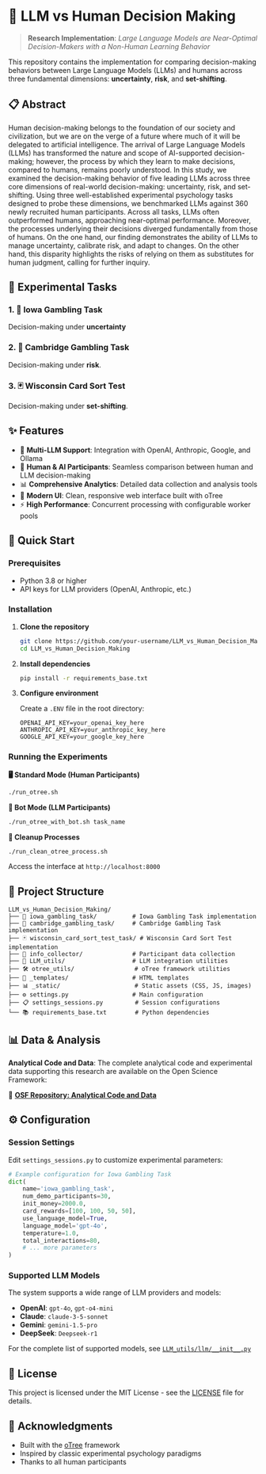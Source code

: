 # 🧠 LLM vs Human Decision Making



> **Research Implementation**: *Large Language Models are Near-Optimal Decision-Makers with a Non-Human Learning Behavior*

This repository contains the implementation for comparing decision-making behaviors between Large Language Models (LLMs) and humans across three fundamental dimensions: **uncertainty**, **risk**, and **set-shifting**.

## 📋 Abstract

Human decision-making belongs to the foundation of our society and civilization, but we are on the verge of a future where much of it will be delegated to artificial intelligence. The arrival of Large Language Models (LLMs) has transformed the nature and scope of AI-supported decision-making; however, the process by which they learn to make decisions, compared to humans, remains poorly understood. In this study, we examined the decision-making behavior of five leading LLMs across three core dimensions of real-world decision-making: uncertainty, risk, and set-shifting. Using three well-established experimental psychology tasks designed to probe these dimensions, we benchmarked LLMs against 360 newly recruited human participants. Across all tasks, LLMs often outperformed humans, approaching near-optimal performance. Moreover, the processes underlying their decisions diverged fundamentally from those of humans. On the one hand, our finding demonstrates the ability of LLMs to manage uncertainty, calibrate risk, and adapt to changes. On the other hand, this disparity highlights the risks of relying on them as substitutes for human judgment, calling for further inquiry.


## 🧪 Experimental Tasks

### 1. 🎰 Iowa Gambling Task
Decision-making under **uncertainty**


### 2. 🎲 Cambridge Gambling Task  
Decision-making under **risk**.

### 3. 🃏 Wisconsin Card Sort Test
Decision-making under **set-shifting**. 


## ✨ Features

- 🤖 **Multi-LLM Support**: Integration with OpenAI, Anthropic, Google, and Ollama
- 👥 **Human & AI Participants**: Seamless comparison between human and LLM decision-making
- 📊 **Comprehensive Analytics**: Detailed data collection and analysis tools
- 🎨 **Modern UI**: Clean, responsive web interface built with oTree
- ⚡ **High Performance**: Concurrent processing with configurable worker pools

## 🚀 Quick Start

### Prerequisites

- Python 3.8 or higher
- API keys for LLM providers (OpenAI, Anthropic, etc.)

### Installation

1. **Clone the repository**
   ```bash
   git clone https://github.com/your-username/LLM_vs_Human_Decision_Making.git
   cd LLM_vs_Human_Decision_Making
   ```

2. **Install dependencies**
   ```bash
   pip install -r requirements_base.txt
   ```

3. **Configure environment**
   
   Create a `.ENV` file in the root directory:
   ```env
   OPENAI_API_KEY=your_openai_key_here
   ANTHROPIC_API_KEY=your_anthropic_key_here
   GOOGLE_API_KEY=your_google_key_here
   ```

### Running the Experiments

**🖥️ Standard Mode (Human Participants)**
```bash
./run_otree.sh
```

**🤖 Bot Mode (LLM Participants)**
```bash
./run_otree_with_bot.sh task_name
```

**🧹 Cleanup Processes**
```bash
./run_clean_otree_process.sh
```

Access the interface at `http://localhost:8000`

## 📁 Project Structure

```
LLM_vs_Human_Decision_Making/
├── 🎰 iowa_gambling_task/          # Iowa Gambling Task implementation
├── 🎲 cambridge_gambling_task/     # Cambridge Gambling Task implementation  
├── 🃏 wisconsin_card_sort_test_task/ # Wisconsin Card Sort Test implementation
├── 📝 info_collector/              # Participant data collection
├── 🤖 LLM_utils/                   # LLM integration utilities
├── 🛠️ otree_utils/                 # oTree framework utilities
├── 🎨 _templates/                  # HTML templates
├── 📊 _static/                     # Static assets (CSS, JS, images)
├── ⚙️ settings.py                  # Main configuration
├── 📋 settings_sessions.py         # Session configurations
└── 📚 requirements_base.txt        # Python dependencies
```

## 📊 Data & Analysis

**Analytical Code and Data**: The complete analytical code and experimental data supporting this research are available on the Open Science Framework:

🔗 **[OSF Repository: Analytical Code and Data](https://osf.io/y9u48/?view_only=a5262d08abb4425f91656f35cc1b2bdd)**



## ⚙️ Configuration

### Session Settings

Edit `settings_sessions.py` to customize experimental parameters:

```python
# Example configuration for Iowa Gambling Task
dict(
    name='iowa_gambling_task',
    num_demo_participants=30,
    init_money=2000.0,
    card_rewards=[100, 100, 50, 50],
    use_language_model=True,
    language_model='gpt-4o',
    temperature=1.0,
    total_interactions=80,
    # ... more parameters
)
```

### Supported LLM Models

The system supports a wide range of LLM providers and models:

- **OpenAI**: `gpt-4o`, `gpt-o4-mini`
- **Claude**: `claude-3-5-sonnet`
- **Gemini**: `gemini-1.5-pro`
- **DeepSeek**: `Deepseek-r1`

For the complete list of supported models, see [`LLM_utils/llm/__init__.py`](LLM_utils/llm/__init__.py)


## 📄 License

This project is licensed under the MIT License - see the [LICENSE](LICENSE) file for details.

## 🙏 Acknowledgments

- Built with the [oTree](https://www.otree.org/) framework
- Inspired by classic experimental psychology paradigms
- Thanks to all human participants

